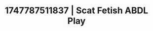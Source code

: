---
categories:
- Pussy eating
- Mindful JOI
- Subtle kink
- Modesty
- Public flashing
image: /assets/images/1747787511837.jpg
layout: post
seo:
  description: Featured content with high-quality ABDL Play, Scat Fetish. HD images
    available.
  keywords: ABDL Play, Scat Fetish
  og_image: /assets/images/1747787511837.jpg
  schema_type: VisualArtwork
tags:
- ABDL Play
- Scat Fetish
- '#1747787511837'
title: 1747787511837 | Scat Fetish ABDL Play
---